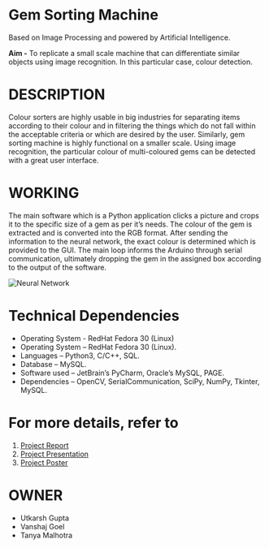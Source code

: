 # Gem Sorting Machine 
Based on Image Processing and powered by Artificial Intelligence.

**Aim -** To replicate a small scale machine that can differentiate similar objects using image recognition. In this particular case, colour detection.

# DESCRIPTION
Colour sorters are highly usable in big industries for separating items according to their colour and in filtering the things which do not fall within the acceptable criteria or which are desired by the user. Similarly, gem sorting machine is highly functional on a smaller scale. Using image recognition, the particular colour of multi-coloured gems can be detected with a great user interface.

# WORKING
The main software which is a Python application clicks a picture and crops it to the specific size of a gem as per it’s needs. The colour of the gem is extracted and is converted into the RGB format. After sending the information to the neural network, the exact colour is determined which is provided to the GUI. The main loop informs the Arduino through serial communication, ultimately dropping the gem in the assigned box according to the output of the software.

![Neural Network](https://github.com/AvGeekGupta/Gems-Seperator/blob/master/Documents/Pictures/Neural%20Network.png)

# Technical Dependencies
- Operating System - RedHat Fedora 30 (Linux)
- Operating System – RedHat Fedora 30 (Linux).
- Languages – Python3, C/C++, SQL.
- Database – MySQL.
- Software used – JetBrain’s PyCharm, Oracle’s MySQL, PAGE.
- Dependencies – OpenCV, SerialCommunication, SciPy, NumPy, Tkinter, MySQL.

# For more details, refer to
1. [Project Report](https://github.com/AvGeekGupta/Gems-Seperator/blob/master/Documents/Project%20Report.pdf)
2. [Project Presentation](https://github.com/AvGeekGupta/Gems-Seperator/blob/master/Documents/Presentation.pdf)
3. [Project Poster](https://github.com/AvGeekGupta/Gems-Seperator/blob/master/Documents/Poster.png)

# OWNER
- Utkarsh Gupta
- Vanshaj Goel
- Tanya Malhotra




